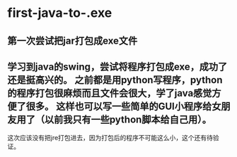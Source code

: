 # first-java-to-.exe
第一次尝试把jar打包成exe文件
---


学习到java的swing，尝试将程序打包成exe，成功了还是挺高兴的。
之前都是用python写程序，python的程序打包很麻烦而且文件会很大，学了java感觉方便了很多。
这样也可以写一些简单的GUI小程序给女朋友用了（以前我只有一些python脚本给自己用）。
---
这次应该没有把jre打包进去，因为打包后的程序不可能这么小，这个还有待验证。

